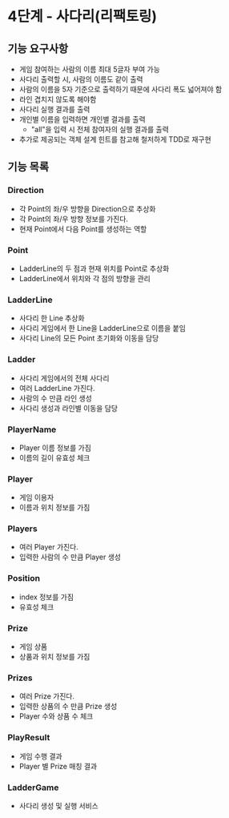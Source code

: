 # 4단계 - 사다리(리팩토링) 

## 기능 요구사항

- 게임 참여하는 사람의 이름 최대 5글자 부여 가능
- 사다리 출력할 시, 사람의 이름도 같이 출력
- 사람의 이름을 5자 기준으로 출력하기 때문에 사다리 폭도 넓어져야 함
- 라인 겹치지 않도록 해야함
- 사다리 실행 결과를 출력
- 개인별 이름을 입력하면 개인별 결과를 출력
    - "all"을 입력 시 전체 참여자의 실행 결과를 출력
- 추가로 제공되는 객체 설계 힌트를 참고해 철저하게 TDD로 재구현


## 기능 목록
### Direction
- 각 Point의 좌/우 방향을 Direction으로 추상화 
- 각 Point의 좌/우 방향 정보를 가진다.
- 현재 Point에서 다음 Point를 생성하는 역할


### Point
- LadderLine의 두 점과 현재 위치를 Point로 추상화
- LadderLine에서 위치와 각 점의 방향을 관리


### LadderLine
- 사다리 한 Line 추상화
- 사다리 게임에서 한 Line을 LadderLine으로 이름을 붙임
- 사다리 Line의 모든 Point 초기화와 이동을 담당


### Ladder
- 사다리 게임에서의 전체 사다리
- 여러 LadderLine 가진다.
- 사람의 수 만큼 라인 생성
- 사다리 생성과 라인별 이동을 담당


### PlayerName
- Player 이름 정보를 가짐
- 이름의 길이 유효성 체크


### Player
- 게임 이용자
- 이름과 위치 정보를 가짐


### Players
- 여러 Player 가진다.
- 입력한 사람의 수 만큼 Player 생성


### Position
- index 정보를 가짐
- 유효성 체크


### Prize
- 게임 상품
- 상품과 위치 정보를 가짐


### Prizes
- 여러 Prize 가진다.
- 입력한 상품의 수 만큼 Prize 생성
- Player 수와 상품 수 체크


### PlayResult
- 게임 수행 결과
- Player 별 Prize 매칭 결과


### LadderGame
- 사다리 생성 및 실행 서비스

